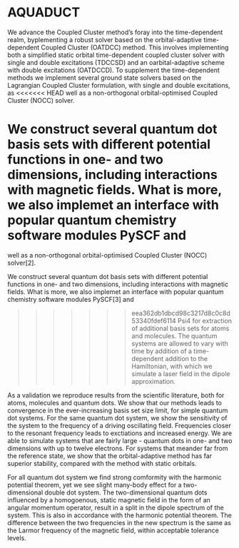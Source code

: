 # AQUADUCT
We advance the Coupled Cluster method’s foray into the time-dependent realm, 
byplementing a robust solver based on the orbital-adaptive time-dependent
Coupled Cluster (OATDCC) method. This involves implementing both a simplified static
orbital time-dependent coupled cluster solver with single and double excitations
(TDCCSD) and an oarbital-adaptive scheme with double excitations (OATDCCD). To
supplement the time-dependent methods we implement several ground state solvers based
on the Lagrangian Coupled Cluster formulation, with single and double excitations, as
<<<<<<< HEAD
well as a non-orthogonal orbital-optimised Coupled Cluster (NOCC) solver.

We construct several quantum dot basis sets with different potential functions in
one- and two dimensions, including interactions with magnetic fields. What is more, we
also implemet an interface with popular quantum chemistry software modules PySCF and
=======
well as a non-orthogonal orbital-optimised Coupled Cluster (NOCC) solver[2].

We construct several quantum dot basis sets with different potential functions in
one- and two dimensions, including interactions with magnetic fields. What is more, we
also implemet an interface with popular quantum chemistry software modules PySCF[3] and
>>>>>>> eea362db1dbcd98c3217d8c0c8d53340fdef6114
Psi4 for extraction of additional basis sets for atoms and molecules. The quantum
systems are allowed to vary with time by addition of a time-dependent addition to the
Hamiltonian, with which we simulate a laser field in the dipole approximation.

As a validation we reproduce results from the scientific literature, both for atoms,
molecules and quantum dots. We show that our methods leads to convergence in the
ever-increasing basis set size limit, for simple quantum dot systems. For the same
quantum dot system, we show the sensitivity of the system to the frequency of a driving
oscillating field. Frequencies closer to the resonant frequency leads to exctiations
and increased energy. We are able to simulate systems that are fairly large - quantum
dots in one- and two dimensions with up to twelve electrons. For systems that meander
far from the reference state, we show that the orbital-adaptive method has far superior
stability, compared with the method with static orbitals.

For all quantum dot system we find strong comformity with the harmonic potential
theorem, yet we see slight many-body effect for a two-dimensional double dot system.
The two-dimensional quantum dots influenced by a homogoenous, static magnetic field in
the form of an angular momentum operator, result in a split in the dipole spectrum of
the system. This is also in accordance with the harmonic potential theorem. The
difference between the two frequencies in the new spectrum is the same as the Larmor
frequency of the magnetic field, within acceptable tolerance levels.
